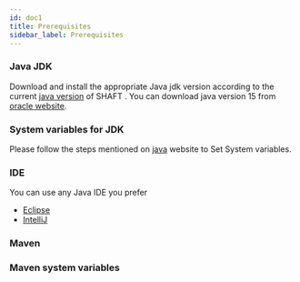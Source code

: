 ```yaml
---
id: doc1
title: Prerequisites
sidebar_label: Prerequisites
---
```

### Java JDK
Download and install the appropriate Java jdk version according to the current [java version] of SHAFT .
You can download java version 15 from [oracle website].
### System variables for JDK
Please follow the steps mentioned on [java] website to Set System variables.
### IDE
You can use any Java IDE you prefer
- [Eclipse] 
- [IntelliJ] 

### Maven

### Maven system variables


[java version]:<todo>
[oracle website]:<https://www.oracle.com/java/technologies/javase/jdk15-archive-downloads.html>
[java]:<https://java.com/en/download/help/path.html>
[Eclipse]: <https://www.eclipse.org/downloads/packages/installer>
[IntelliJ]:<https://www.jetbrains.com/idea/download/>
[step]:<todo intellij steps>